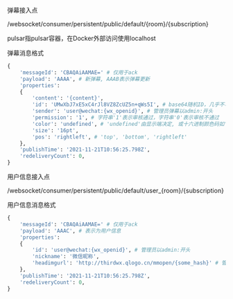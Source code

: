 弹幕接入点

/websocket/consumer/persistent/public/default/{room}/{subscription}

pulsar指pulsar容器，在Docker外部访问使用localhost

弹幕消息格式

```python
{
    'messageId': 'CBAQAiAAMAE=' # 仅用于ack
    'payload': 'AAAA', # 新弹幕, AAAB表示弹幕更新
    'properties':
    {
        'content': '{content}',
        'id': 'UMwXbJ7xE5xC4rJl8VZ8ZcUZ5n+qWs5I', # base64随机ID，几乎不可能碰撞
        'sender': 'user@wechat:{wx_openid}', # 管理员弹幕以admin:开头
        'permission': '1', # 字符串'1'表示审核通过，字符串'0'表示审核不通过
        'color': 'undefined', # 'undefined'由显示端决定, 或十六进制颜色码如'FFFFFF'
        'size': '16pt',
        'pos': 'rightleft', # 'top', 'bottom', 'rightleft'
    },
    'publishTime': '2021-11-21T10:56:25.798Z',
    'redeliveryCount': 0,
}
```

用户信息接入点

/websocket/consumer/persistent/public/default/user_{room}/{subscription}

用户信息消息格式

```python
{
    'messageId': 'CBAQAiAAMAE=' # 仅用于ack
    'payload': 'AAAC', # 表示为用户信息
    'properties':
    {
        'id': 'user@wechat:{wx_openid}', # 管理员以admin:开头
        'nickname': '微信昵称',
        'headimgurl': 'http://thirdwx.qlogo.cn/mmopen/{some_hash}' # 管理员为base64编码
    },
    'publishTime': '2021-11-21T10:56:25.798Z',
    'redeliveryCount': 0,
}
```

